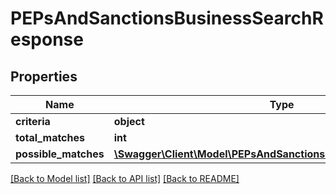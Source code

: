 # PEPsAndSanctionsBusinessSearchResponse

## Properties
Name | Type | Description | Notes
------------ | ------------- | ------------- | -------------
**criteria** | **object** |  | 
**total_matches** | **int** |  | [optional] 
**possible_matches** | [**\Swagger\Client\Model\PEPsAndSanctionsPossibleBusinessMatch[]**](PEPsAndSanctionsPossibleBusinessMatch.md) |  | [optional] 

[[Back to Model list]](../README.md#documentation-for-models) [[Back to API list]](../README.md#documentation-for-api-endpoints) [[Back to README]](../README.md)


